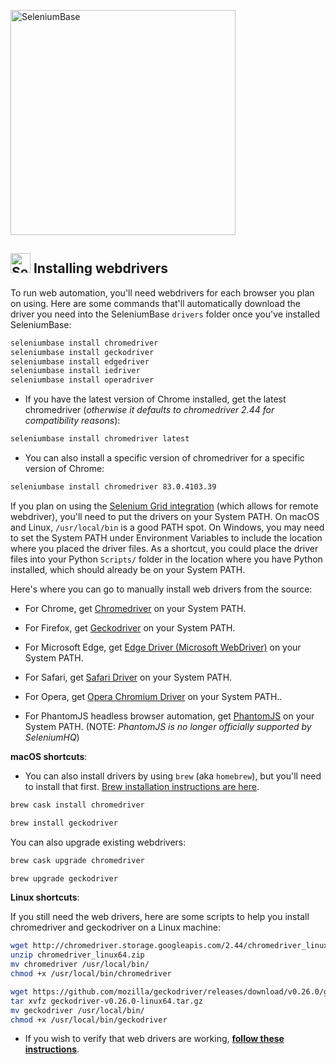 [<img src="https://seleniumbase.io/cdn/img/sb_logo_b.png" title="SeleniumBase" width="360">](https://github.com/seleniumbase/SeleniumBase/blob/master/README.md)

<h2><img src="https://seleniumbase.io/img/logo6.png" title="SeleniumBase" width="32" /> Installing webdrivers</h2>

To run web automation, you'll need webdrivers for each browser you plan on using. Here are some commands that'll automatically download the driver you need into the SeleniumBase ``drivers`` folder once you've installed SeleniumBase:

```bash
seleniumbase install chromedriver
seleniumbase install geckodriver
seleniumbase install edgedriver
seleniumbase install iedriver
seleniumbase install operadriver
```
* If you have the latest version of Chrome installed, get the latest chromedriver (<i>otherwise it defaults to chromedriver 2.44 for compatibility reasons</i>):
```bash
seleniumbase install chromedriver latest
```
* You can also install a specific version of chromedriver for a specific version of Chrome:
```bash
seleniumbase install chromedriver 83.0.4103.39
```

If you plan on using the [Selenium Grid integration](https://github.com/seleniumbase/SeleniumBase/blob/master/seleniumbase/utilities/selenium_grid/ReadMe.md) (which allows for remote webdriver), you'll need to put the drivers on your System PATH. On macOS and Linux, ``/usr/local/bin`` is a good PATH spot. On Windows, you may need to set the System PATH under Environment Variables to include the location where you placed the driver files. As a shortcut, you could place the driver files into your Python ``Scripts/`` folder in the location where you have Python installed, which should already be on your System PATH.

Here's where you can go to manually install web drivers from the source:

* For Chrome, get [Chromedriver](https://sites.google.com/a/chromium.org/chromedriver/downloads) on your System PATH.

* For Firefox, get [Geckodriver](https://github.com/mozilla/geckodriver/releases) on your System PATH.

* For Microsoft Edge, get [Edge Driver (Microsoft WebDriver)](https://developer.microsoft.com/en-us/microsoft-edge/tools/webdriver/) on your System PATH.

* For Safari, get [Safari Driver](https://github.com/seleniumbase/SeleniumBase/blob/master/help_docs/using_safari_driver.md) on your System PATH.

* For Opera, get [Opera Chromium Driver](https://github.com/operasoftware/operachromiumdriver/releases) on your System PATH..

* For PhantomJS headless browser automation, get [PhantomJS](http://phantomjs.org/download.html) on your System PATH. (NOTE: <i>PhantomJS is no longer officially supported by SeleniumHQ</i>)

**macOS shortcuts**:

* You can also install drivers by using ``brew`` (aka ``homebrew``), but you'll need to install that first. [Brew installation instructions are here](https://github.com/seleniumbase/SeleniumBase/blob/master/help_docs/install_python_pip_git.md).

```bash
brew cask install chromedriver

brew install geckodriver
```

You can also upgrade existing webdrivers:

```bash
brew cask upgrade chromedriver

brew upgrade geckodriver
```

**Linux shortcuts**:

If you still need the web drivers, here are some scripts to help you install chromedriver and geckodriver on a Linux machine:

```bash
wget http://chromedriver.storage.googleapis.com/2.44/chromedriver_linux64.zip
unzip chromedriver_linux64.zip
mv chromedriver /usr/local/bin/
chmod +x /usr/local/bin/chromedriver
```

```bash
wget https://github.com/mozilla/geckodriver/releases/download/v0.26.0/geckodriver-v0.26.0-linux64.tar.gz
tar xvfz geckodriver-v0.26.0-linux64.tar.gz
mv geckodriver /usr/local/bin/
chmod +x /usr/local/bin/geckodriver
```

* If you wish to verify that web drivers are working, **[follow these instructions](https://github.com/seleniumbase/SeleniumBase/blob/master/help_docs/verify_webdriver.md)**.
